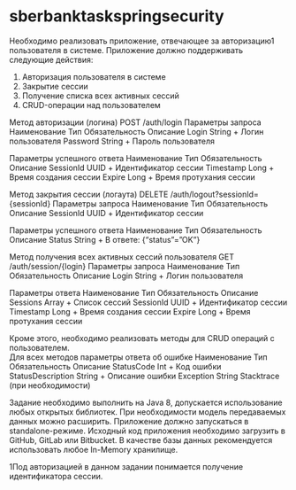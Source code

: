 # sberbanktaskspringsecurity

Необходимо реализовать приложение, отвечающее за авторизацию1 пользователя в системе. 
Приложение должно поддерживать следующие действия: 
1.	Авторизация пользователя в системе
2.	Закрытие сессии
3.	Получение списка всех активных сессий
4.	CRUD-операции над пользователем

Метод авторизации (логина)
POST  /auth/login
Параметры запроса
Наименование	Тип	Обязательность	Описание
Login	String	+	Логин пользователя
Password	String	+	Пароль пользователя

Параметры успешного ответа 
Наименование	Тип	Обязательность	Описание
SessionId	UUID	+	Идентификатор сессии
Timestamp	Long	+	Время создания сессии
Expire	Long	+	Время протухания сессии


Метод закрытия сессии (логаута)
DELETE /auth/logout?sessionId={sessionId}
Параметры запроса
Наименование	Тип	Обязательность	Описание
SessionId	UUID	+	Идентификатор сессии

Параметры успешного ответа 
Наименование	Тип	Обязательность	Описание
Status	String	+	В ответе: {“status”=”OK”}


Метод получения всех активных сессий пользователя
GET /auth/session/{login}
Параметры запроса
Наименование	Тип	Обязательность	Описание
Login	String	+	Логин пользователя

Параметры ответа
Наименование	Тип	Обязательность	Описание
Sessions	Array	+	Список сессий
	SessionId	UUID	+	Идентификатор сессии
	Timestamp	Long	+	Время создания сессии
	Expire	Long	+	Время протухания сессии

Кроме этого, необходимо реализовать методы для CRUD операций с пользователем.  
Для всех методов параметры ответа об ошибке
Наименование	Тип	Обязательность	Описание
StatusCode	Int	+	Код ошибки
StatusDescription	String	+	Описание ошибки
Exception	String		Stacktrace (при необходимости)

Задание необходимо выполнить на Java 8, допускается использование любых открытых библиотек. 
При необходимости модель передаваемых данных можно расширить. 
Приложение должно запускаться в standalone-режиме. 
Исходный код приложения необходимо загрузить в GitHub, GitLab или Bitbucket. 
В качестве базы данных рекомендуется использовать любое In-Memory хранилище. 

1Под авторизацией в данном задании понимается получение идентификатора сессии.
